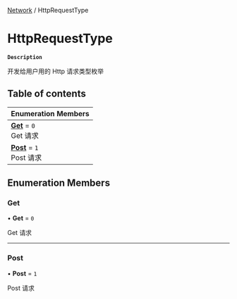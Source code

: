 [Network](../modules/Network.Network.md) / HttpRequestType

# HttpRequestType <Badge type="tip" text="Enumeration" />

**`Description`**

开发给用户用的 Http 请求类型枚举

## Table of contents

| Enumeration Members                                                      |
| :----------------------------------------------------------------------- |
| **[Get](Network.Network.HttpRequestType.md#get)** = `0` <br> Get 请求    |
| **[Post](Network.Network.HttpRequestType.md#post)** = `1` <br> Post 请求 |

## Enumeration Members

### Get

• **Get** = `0`

Get 请求

---

### Post

• **Post** = `1`

Post 请求
